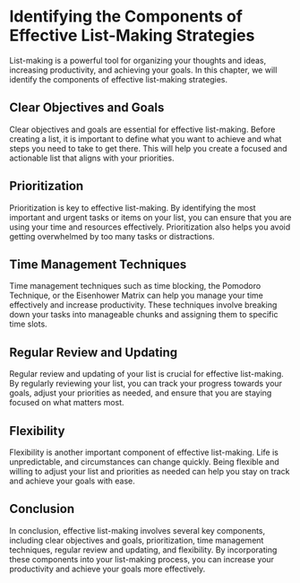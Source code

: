 Identifying the Components of Effective List-Making Strategies
===============================================================================================

List-making is a powerful tool for organizing your thoughts and ideas, increasing productivity, and achieving your goals. In this chapter, we will identify the components of effective list-making strategies.

Clear Objectives and Goals
--------------------------

Clear objectives and goals are essential for effective list-making. Before creating a list, it is important to define what you want to achieve and what steps you need to take to get there. This will help you create a focused and actionable list that aligns with your priorities.

Prioritization
--------------

Prioritization is key to effective list-making. By identifying the most important and urgent tasks or items on your list, you can ensure that you are using your time and resources effectively. Prioritization also helps you avoid getting overwhelmed by too many tasks or distractions.

Time Management Techniques
--------------------------

Time management techniques such as time blocking, the Pomodoro Technique, or the Eisenhower Matrix can help you manage your time effectively and increase productivity. These techniques involve breaking down your tasks into manageable chunks and assigning them to specific time slots.

Regular Review and Updating
---------------------------

Regular review and updating of your list is crucial for effective list-making. By regularly reviewing your list, you can track your progress towards your goals, adjust your priorities as needed, and ensure that you are staying focused on what matters most.

Flexibility
-----------

Flexibility is another important component of effective list-making. Life is unpredictable, and circumstances can change quickly. Being flexible and willing to adjust your list and priorities as needed can help you stay on track and achieve your goals with ease.

Conclusion
----------

In conclusion, effective list-making involves several key components, including clear objectives and goals, prioritization, time management techniques, regular review and updating, and flexibility. By incorporating these components into your list-making process, you can increase your productivity and achieve your goals more effectively.
